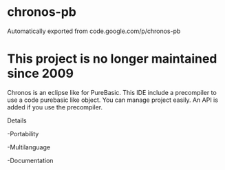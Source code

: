 # chronos-pb
Automatically exported from code.google.com/p/chronos-pb
# This project is no longer maintained since 2009

Chronos is an eclipse like for PureBasic. This IDE include a precompiler to use a code purebasic like object. You can manage project easily. An API is added if you use the precompiler.

Details

-Portability

-Multilanguage

-Documentation

